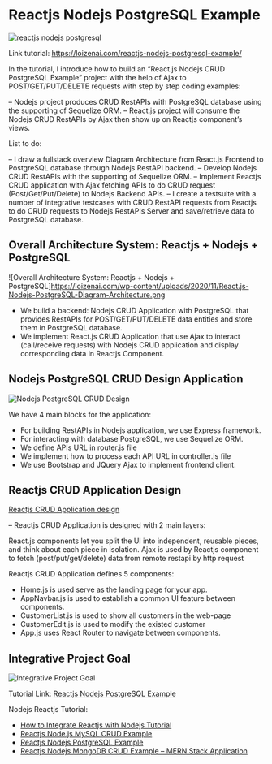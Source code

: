 # Reactjs Nodejs PostgreSQL Example

![reactjs nodejs postgresql](https://loizenai.com/wp-content/uploads/2020/11/Reactjs-Nodejs-PostgreSQL-CRUD-Example.png)

Link tutorial: https://loizenai.com/reactjs-nodejs-postgresql-example/

In the tutorial, I introduce how to build an “React.js Nodejs CRUD PostgreSQL Example” project with the help of Ajax to POST/GET/PUT/DELETE requests with step by step coding examples:

– Nodejs project produces CRUD RestAPIs with PostgreSQL database using the supporting of Sequelize ORM.
– React.js project will consume the Nodejs CRUD RestAPIs by Ajax then show up on Reactjs component’s views.

List to do:

– I draw a fullstack overview Diagram Architecture from React.js Frontend to PostgreSQL database through Nodejs RestAPI backend.
– Develop Nodejs CRUD RestAPIs with the supporting of Sequelize ORM.
– Implement Reactjs CRUD application with Ajax fetching APIs to do CRUD request (Post/Get/Put/Delete) to Nodejs Backend APIs.
– I create a testsuite with a number of integrative testcases with CRUD RestAPI requests from Reactjs to do CRUD requests to Nodejs RestAPIs Server and save/retrieve data to PostgreSQL database.

## Overall Architecture System: Reactjs + Nodejs + PostgreSQL

![Overall Architecture System: Reactjs + Nodejs + PostgreSQL]https://loizenai.com/wp-content/uploads/2020/11/React.js-Nodejs-PostgreSQL-Diagram-Architecture.png

- We build a backend: Nodejs CRUD Application with PostgreSQL that provides RestAPIs for POST/GET/PUT/DELETE data entities and store them in PostgreSQL database.
- We implement React.js CRUD Application that use Ajax to interact (call/receive requests) with Nodejs CRUD application and display corresponding data in Reactjs Component.

## Nodejs PostgreSQL CRUD Design Application

![Nodejs PostgreSQL CRUD Design](https://loizenai.com/wp-content/uploads/2020/11/Nodejs-Build-CRUD-MySQL-Architecture-Overview-1.png)

We have 4 main blocks for the application:

- For building RestAPIs in Nodejs application, we use Express framework.
- For interacting with database PostgreSQL, we use Sequelize ORM.
- We define APIs URL in router.js file
- We implement how to process each API URL in controller.js file
- We use Bootstrap and JQuery Ajax to implement frontend client.

## Reactjs CRUD Application Design

[Reactjs CRUD Application design](https://loizenai.com/wp-content/uploads/2020/11/Reactjs-CRUD-RestAPI-Application-Frontend-Architecture-Diagram-2.png)

– Reactjs CRUD Application is designed with 2 main layers:

React.js components let you split the UI into independent, reusable pieces, and think about each piece in isolation.
Ajax is used by Reactjs component to fetch (post/put/get/delete) data from remote restapi by http request

Reactjs CRUD Application defines 5 components:

- Home.js is used serve as the landing page for your app.
- AppNavbar.js is used to establish a common UI feature between components.
- CustomerList.js is used to show all customers in the web-page
- CustomerEdit.js is used to modify the existed customer
- App.js uses React Router to navigate between components.

## Integrative Project Goal

![Integrative Project Goal](https://loizenai.com/wp-content/uploads/2020/11/Reactjs-application-show-list-data-after-update-a-customer.png)

Tutorial Link: [Reactjs Nodejs PostgreSQL Example](https://loizenai.com/reactjs-nodejs-postgresql-example/)

Nodejs Reactjs Tutorial:
- [How to Integrate Reactjs with Nodejs Tutorial](https://loizenai.com/integrate-reactjs-nodejs-tutorial/)
- [Reactjs Node.js MySQL CRUD Example](https://loizenai.com/reactjs-nodejs-crud-mysql/)
- [Reactjs Nodejs PostgreSQL Example](https://loizenai.com/reactjs-nodejs-postgresql-example/)
- [Reactjs Nodejs MongoDB CRUD Example – MERN Stack Application](https://loizenai.com/reactjs-nodejs-mongodb-crud/)
#